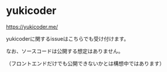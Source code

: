 # yukicoder

https://yukicoder.me/

yukicoderに関するissueはこちらでも受け付けます。

なお、ソースコードは公開する想定はありません。

（フロントエンドだけでも公開できないかとは構想中ではあります）
